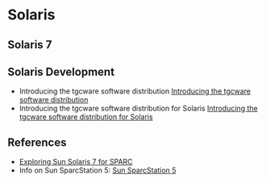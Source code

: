# Solaris

## Solaris 7

## Solaris Development

* Introducing the tgcware software distribution [Introducing the tgcware software distribution](https://jupiterrise.com/tgcware/)
* Introducing the tgcware software distribution for Solaris [Introducing the tgcware software distribution for Solaris](https://jupiterrise.com/tgcware/tgcware.solaris.html)

## References

* [Exploring Sun Solaris 7 for SPARC](https://www.youtube.com/watch?v=sJFxwBfFkyM)
* Info on Sun SparcStation 5: [Sun SparcStation 5](http://obsolyte.com/sun_ss5/)

